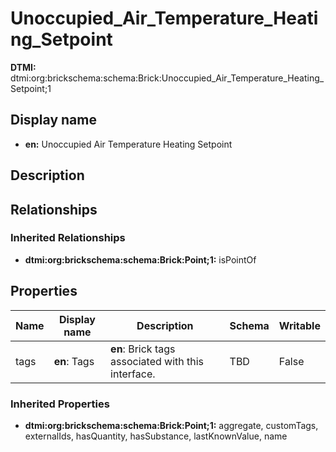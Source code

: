 # Unoccupied_Air_Temperature_Heating_Setpoint
**DTMI:** dtmi:org:brickschema:schema:Brick:Unoccupied_Air_Temperature_Heating_Setpoint;1
## Display name
- **en:** Unoccupied Air Temperature Heating Setpoint
## Description
## Relationships
### Inherited Relationships
* **dtmi:org:brickschema:schema:Brick:Point;1:** isPointOf
## Properties
|Name|Display name|Description|Schema|Writable|
|-|-|-|-|-|
|tags|**en**: Tags|**en**: Brick tags associated with this interface.|TBD|False|
### Inherited Properties
* **dtmi:org:brickschema:schema:Brick:Point;1:** aggregate, customTags, externalIds, hasQuantity, hasSubstance, lastKnownValue, name
